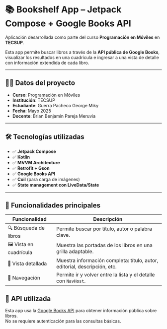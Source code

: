 # 📚 Bookshelf App – Jetpack Compose + Google Books API

Aplicación desarrollada como parte del curso **Programación en Móviles** en **TECSUP**.

Esta app permite buscar libros a través de la **API pública de Google Books**, visualizar los resultados en una cuadrícula e ingresar a una vista de detalle con información extendida de cada libro.

---

## 👨‍🎓 Datos del proyecto

- **Curso**: Programación en Móviles  
- **Institución**: TECSUP  
- **Estudiante**: Guerra Pacheco George Miky 
- **Fecha**: Mayo 2025  
- **Docente**: Brian Benjamin Pareja Meruvia

---

## 🛠️ Tecnologías utilizadas

- ✅ **Jetpack Compose**
- ✅ **Kotlin**
- ✅ **MVVM Architecture**
- ✅ **Retrofit + Gson**
- ✅ **Google Books API**
- ✅ **Coil** (para carga de imágenes)
- ✅ **State management con LiveData/State**

---

## 📱 Funcionalidades principales

| Funcionalidad         | Descripción                                                                 |
|-----------------------|-----------------------------------------------------------------------------|
| 🔍 Búsqueda de libros | Permite buscar por título, autor o palabra clave.                           |
| 🖼 Vista en cuadrícula| Muestra las portadas de los libros en una grilla adaptable.                 |
| 📘 Vista detallada    | Muestra información completa: título, autor, editorial, descripción, etc.   |
| 🔁 Navegación         | Permite ir y volver entre la lista y el detalle con `NavHost`.              |


## 🔌 API utilizada

Esta app usa la [Google Books API](https://developers.google.com/books/docs/v1/using) para obtener información pública sobre libros.  
No se requiere autenticación para las consultas básicas.
